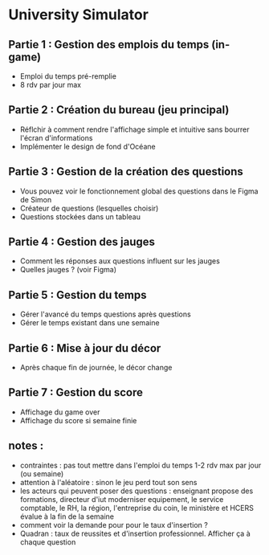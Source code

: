 # University Simulator
## Partie 1 : Gestion des emplois du temps (in-game)
- Emploi du temps pré-remplie
- 8 rdv par jour max
## Partie 2 : Création du bureau (jeu principal)
- Réflchir à comment rendre l'affichage simple et intuitive sans bourrer l'écran d'informations
- Implémenter le design de fond d'Océane
## Partie 3 : Gestion de la création des questions
- Vous pouvez voir le fonctionnement global des questions dans le Figma de Simon
- Créateur de questions (lesquelles choisir)
- Questions stockées dans un tableau
## Partie 4 : Gestion des jauges
- Comment les réponses aux questions influent sur les jauges
- Quelles jauges ? (voir Figma)
## Partie 5 : Gestion du temps
- Gérer l'avancé du temps questions après questions
- Gérer le temps existant dans une semaine
## Partie 6 : Mise à jour du décor
- Après chaque fin de journée, le décor change
## Partie 7 : Gestion du score
- Affichage du game over
- Affichage du score si semaine finie

## notes :
- contraintes : pas tout mettre dans l'emploi du temps 1-2 rdv max par jour (ou semaine)
- attention à l'aléatoire : sinon le jeu perd tout son sens
- les acteurs qui peuvent poser des questions : enseignant propose des formations, directeur d'iut moderniser equipement, le service comptable, le RH,  la région, l'entreprise du coin, le ministère et HCERS évalue à la fin de la semaine
- comment voir la demande pour pour le taux d'insertion ?
- Quadran : taux de reussites et d'insertion professionnel. Afficher ça à chaque question
